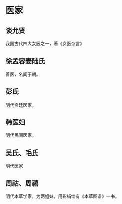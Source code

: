 # 医家

## 谈允贤

我国古代四大女医之一，著《女医杂言》

## 徐孟容妻陆氏

善医，名闻于朝。

## 彭氏

明代宫廷医家。

## 韩医妇

明代民间医家。

## 吴氏、毛氏

明代医家

## 周祜、周禧

明代本草学家，为两姐妹，用彩绢绘有《本草图谱​》一书。　　
